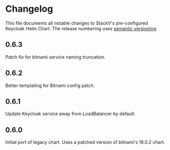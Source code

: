 # Changelog

This file documents all notable changes to StackV's pre-configured Keycloak Helm Chart.
The release numbering uses [semantic versioning](http://semver.org).

## 0.6.3

Patch fix for bitnami service naming truncation.

## 0.6.2

Better templating for Bitnami config patch.

## 0.6.1

Update Keycloak service away from LoadBalancer by default.

## 0.6.0

Initial port of legacy chart. Uses a patched version of bitnami's 18.0.2 chart.
